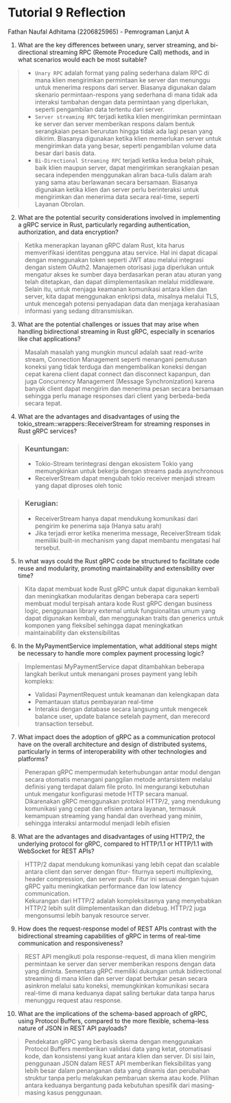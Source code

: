 # Tutorial 9 Reflection
Fathan Naufal Adhitama (2206825965) - Pemrograman Lanjut A

1. What are the key differences between unary, server streaming, and bi-directional streaming RPC (Remote Procedure Call) methods, and in what scenarios would each be most suitable?<br>

> - `Unary RPC` adalah format yang paling sederhana dalam RPC di mana klien mengirimkan permintaan ke server dan menunggu untuk menerima respons dari server. Biasanya digunakan dalam skenario permintaan-respons yang sederhana di mana tidak ada interaksi tambahan dengan data permintaan yang diperlukan, seperti pengambilan data tertentu dari server.
> - `Server streaming RPC` terjadi ketika klien mengirimkan permintaan ke server dan server memberikan respons dalam bentuk serangkaian pesan berurutan hingga tidak ada lagi pesan yang dikirim. Biasanya digunakan ketika klien memerlukan server untuk mengirimkan data yang besar, seperti pengambilan volume data besar dari basis data.
> - `Bi-Directional Streaming RPC` terjadi ketika kedua belah pihak, baik klien maupun server, dapat mengirimkan serangkaian pesan secara independen menggunakan aliran baca-tulis dalam arah yang sama atau berlawanan secara bersamaan. Biasanya digunakan ketika klien dan server perlu berinteraksi untuk mengirimkan dan menerima data secara real-time, seperti Layanan Obrolan.

2. What are the potential security considerations involved in implementing a gRPC service in Rust, particularly regarding authentication, authorization, and data encryption?
> Ketika menerapkan layanan gRPC dalam Rust, kita harus memverifikasi identitas pengguna atau service. Hal ini dapat dicapai dengan menggunakan token seperti JWT atau melalui integrasi dengan sistem OAuth2. Manajemen otorisasi juga diperlukan untuk mengatur akses ke sumber daya berdasarkan peran atau aturan yang telah ditetapkan, dan dapat diimplementasikan melalui middleware. Selain itu, untuk menjaga keamanan komunikasi antara klien dan server, kita dapat menggunakan enkripsi data, misalnya melalui TLS, untuk mencegah potensi penyadapan data dan menjaga kerahasiaan informasi yang sedang ditransmisikan.

3. What are the potential challenges or issues that may arise when handling bidirectional streaming in Rust gRPC, especially in scenarios like chat applications?
> Masalah masalah yang mungkin muncul adalah saat read-write stream, Connection Management seperti menangani pemutusan koneksi yang tidak terduga dan mengembalikan koneksi dengan cepat karena client dapat connect dan disconnect kapanpun, dan juga Concurrency Management (Message Synchronization) karena banyak client dapat mengirim dan menerima pesan secara bersamaan sehingga perlu manage responses dari client yang berbeda-beda secara tepat.

4. What are the advantages and disadvantages of using the tokio_stream::wrappers::ReceiverStream for streaming responses in Rust gRPC services?
> ### Keuntungan:
> - Tokio-Stream terintegrasi dengan ekosistem Tokio yang memungkinkan untuk bekerja dengan streams pada asynchronous
> - ReceiverStream dapat mengubah tokio receiver menjadi stream yang dapat diproses oleh tonic

> ### Kerugian:
> - ReceiverStream hanya dapat mendukung komunikasi dari pengirim ke penerima saja (Hanya satu arah)
> - Jika terjadi error ketika menerima message, ReceiverStream tidak memiliki built-in mechanism yang dapat membantu mengatasi hal tersebut.


5. In what ways could the Rust gRPC code be structured to facilitate code reuse and modularity, promoting maintainability and extensibility over time?
> Kita dapat membuat kode Rust gRPC untuk dapat digunakan kembali dan meningkatkan modularitas dengan beberapa cara seperti membuat modul terpisah antara kode Rust gRPC dengan business logic, penggunaan library external untuk fungsionalitas umum yang dapat digunakan kembali, dan menggunakan traits dan generics untuk komponen yang fleksibel sehingga dapat meningkatkan maintainability dan ekstensibilitas
6. In the MyPaymentService implementation, what additional steps might be necessary to handle more complex payment processing logic?
> Implementasi MyPaymentService dapat ditambahkan beberapa langkah berikut untuk menangani proses payment yang lebih kompleks:
> - Validasi PaymentRequest untuk keamanan dan kelengkapan data
> - Pemantauan status pembayaran real-time
> - Interaksi dengan database secara langsung untuk mengecek balance user, update balance setelah payment, dan merecord transaction tersebut.
7. What impact does the adoption of gRPC as a communication protocol have on the overall architecture and design of distributed systems, particularly in terms of interoperability with other technologies and platforms?
> Penerapan gRPC mempermudah keterhubungan antar modul dengan secara otomatis menangani panggilan metode antarsistem melalui definisi yang terdapat dalam file proto. Ini mengurangi kebutuhan untuk mengatur konfigurasi metode HTTP secara manual. Dikarenakan gRPC menggunakan protokol HTTP/2, yang mendukung komunikasi yang cepat dan efisien antara layanan, termasuk kemampuan streaming yang handal dan overhead yang minim, sehingga interaksi antarmodul menjadi lebih efisien
8. What are the advantages and disadvantages of using HTTP/2, the underlying protocol for gRPC, compared to HTTP/1.1 or HTTP/1.1 with WebSocket for REST APIs?
> HTTP/2 dapat mendukung komunikasi yang lebih cepat dan scalable antara client dan server dengan fitur- fiturnya seperti multiplexing, header compression, dan server push. Fitur ini sesuai dengan tujuan gRPC yaitu meningkatkan performance dan low latency communication.<br>
> Kekurangan dari HTTP/2 adalah kompleksitasnya yang menyebabkan HTTP/2 lebih sulit diimplementasikan dan didebug. HTTP/2 juga mengonsumsi lebih banyak resource server.
9. How does the request-response model of REST APIs contrast with the bidirectional streaming capabilities of gRPC in terms of real-time communication and responsiveness?
> REST API mengikuti pola response-request, di mana klien mengirim permintaan ke server dan server memberikan respons dengan data yang diminta. Sementara gRPC memiliki dukungan untuk bidirectional streaming di mana klien dan server dapat bertukar pesan secara asinkron melalui satu koneksi, memungkinkan komunikasi secara real-time di mana keduanya dapat saling bertukar data tanpa harus menunggu request atau response.
10. What are the implications of the schema-based approach of gRPC, using Protocol Buffers, compared to the more flexible, schema-less nature of JSON in REST API payloads?
> Pendekatan gRPC yang berbasis skema dengan menggunakan Protocol Buffers memberikan validasi data yang ketat, otomatisasi kode, dan konsistensi yang kuat antara klien dan server. Di sisi lain, penggunaan JSON dalam REST API memberikan fleksibilitas yang lebih besar dalam penanganan data yang dinamis dan perubahan struktur tanpa perlu melakukan pembaruan skema atau kode. Pilihan antara keduanya bergantung pada kebutuhan spesifik dari masing-masing kasus penggunaan.